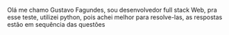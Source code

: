 Olá me chamo Gustavo Fagundes, sou desenvolvedor full stack Web, pra esse teste, utilizei python, pois achei melhor para resolve-las, as respostas estão em sequência das questões
